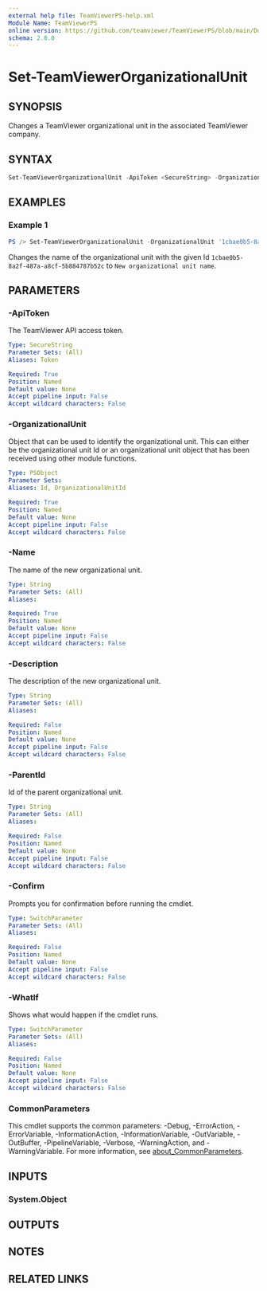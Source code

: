 ```yaml
---
external help file: TeamViewerPS-help.xml
Module Name: TeamViewerPS
online version: https://github.com/teamviewer/TeamViewerPS/blob/main/Docs/Help/Set-TeamViewerOrganizationalUnit.md
schema: 2.0.0
---
```


# Set-TeamViewerOrganizationalUnit

## SYNOPSIS

Changes a TeamViewer organizational unit in the associated TeamViewer company.

## SYNTAX

```powershell
Set-TeamViewerOrganizationalUnit -ApiToken <SecureString> -OrganizationalUnit <PSObject> [-Name <String>] [-Description <String>] [-ParentId <String>] [-Confirm] [-WhatIf] [<CommonParameters>]
```

## EXAMPLES

### Example 1

```powershell
PS /> Set-TeamViewerOrganizationalUnit -OrganizationalUnit '1cbae0b5-8a2f-487a-a8cf-5b884787b52c' -Name 'New organizational unit name'
```

Changes the name of the organizational unit with the given Id `1cbae0b5-8a2f-487a-a8cf-5b884787b52c` to `New organizational unit name`.

## PARAMETERS

### -ApiToken

The TeamViewer API access token.

```yaml
Type: SecureString
Parameter Sets: (All)
Aliases: Token

Required: True
Position: Named
Default value: None
Accept pipeline input: False
Accept wildcard characters: False
```

### -OrganizationalUnit

Object that can be used to identify the organizational unit.
This can either be the organizational unit Id or an organizational unit object
that has been received using other module functions.

```yaml
Type: PSObject
Parameter Sets:
Aliases: Id, OrganizationalUnitId

Required: True
Position: Named
Default value: None
Accept pipeline input: False
Accept wildcard characters: False
```

### -Name

The name of the new organizational unit.

```yaml
Type: String
Parameter Sets: (All)
Aliases:

Required: True
Position: Named
Default value: None
Accept pipeline input: False
Accept wildcard characters: False
```

### -Description

The description of the new organizational unit.

```yaml
Type: String
Parameter Sets: (All)
Aliases:

Required: False
Position: Named
Default value: None
Accept pipeline input: False
Accept wildcard characters: False
```

### -ParentId

Id of the parent organizational unit.

```yaml
Type: String
Parameter Sets: (All)
Aliases:

Required: False
Position: Named
Default value: None
Accept pipeline input: False
Accept wildcard characters: False
```

### -Confirm

Prompts you for confirmation before running the cmdlet.

```yaml
Type: SwitchParameter
Parameter Sets: (All)
Aliases:

Required: False
Position: Named
Default value: None
Accept pipeline input: False
Accept wildcard characters: False
```

### -WhatIf

Shows what would happen if the cmdlet runs.

```yaml
Type: SwitchParameter
Parameter Sets: (All)
Aliases:

Required: False
Position: Named
Default value: None
Accept pipeline input: False
Accept wildcard characters: False
```

### CommonParameters

This cmdlet supports the common parameters: -Debug, -ErrorAction, -ErrorVariable, -InformationAction, -InformationVariable, -OutVariable, -OutBuffer, -PipelineVariable, -Verbose, -WarningAction, and -WarningVariable. For more information, see [about_CommonParameters](http://go.microsoft.com/fwlink/?LinkID=113216).

## INPUTS

### System.Object

## OUTPUTS

## NOTES

## RELATED LINKS
